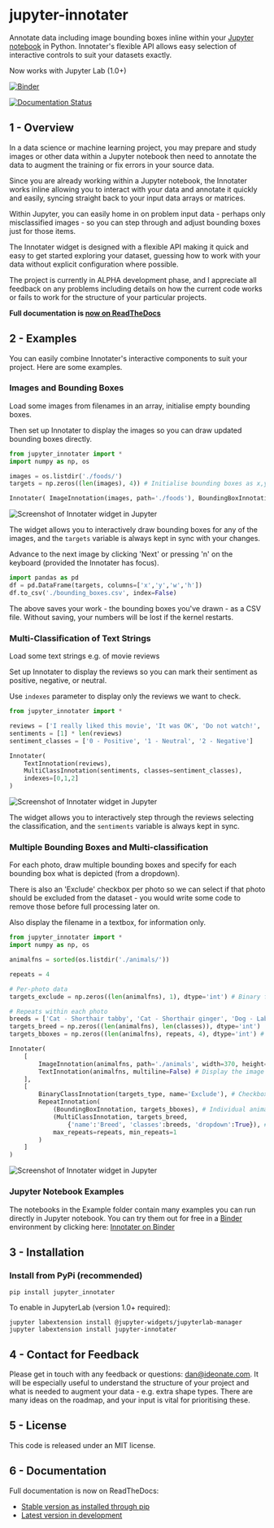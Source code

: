 # jupyter-innotater

Annotate data including image bounding boxes inline within your [Jupyter notebook](https://jupyter.org/) in Python. Innotater's flexible API allows easy selection of interactive controls to suit your datasets exactly. 

Now works with Jupyter Lab (1.0+)

[![Binder](https://mybinder.org/badge_logo.svg)](https://mybinder.org/v2/gh/ideonate/jupyter-innotater/master)

[![Documentation Status](https://readthedocs.org/projects/jupyter-innotater/badge/?version=latest)](https://jupyter-innotater.readthedocs.io/en/latest/?badge=latest)

## 1 - Overview

In a data science or machine learning project, you may prepare and study images or other data within a Jupyter notebook then need to annotate the data to augment the training or fix errors in your source data.

Since you are already working within a Jupyter notebook, the Innotater works inline allowing you to interact with your data and annotate it quickly and easily, syncing straight back to your input data arrays or matrices.

Within Jupyter, you can easily home in on problem input data - perhaps only misclassified images - so you can step through and adjust bounding boxes just for those items. 

The Innotater widget is designed with a flexible API making it quick and easy to get started exploring your dataset, guessing how to work with your data without explicit configuration where possible.

The project is currently in ALPHA development phase, and I appreciate all feedback on any problems including details on how the current code works or fails to work for the structure of your particular projects.

**Full documentation is [now on ReadTheDocs](https://jupyter-innotater.readthedocs.io/)**

## 2 - Examples

You can easily combine Innotater's interactive components to suit your project. Here are some examples.

### Images and Bounding Boxes

Load some images from filenames in an array, initialise empty bounding boxes.

Then set up Innotater to display the images so you can draw updated bounding boxes directly.

```python
from jupyter_innotater import *
import numpy as np, os

images = os.listdir('./foods/')
targets = np.zeros((len(images), 4)) # Initialise bounding boxes as x,y = 0,0, width,height = 0,0

Innotater( ImageInnotation(images, path='./foods'), BoundingBoxInnotation(targets) )
```

![Screenshot of Innotater widget in Jupyter](docs/_static/screenshots/ImageAndBBoxesInnotater.png)

The widget allows you to interactively draw bounding boxes for any of the images, and the `targets` variable is always kept in sync with your changes.

Advance to the next image by clicking 'Next' or pressing 'n' on the keyboard (provided the Innotater has focus).

```python
import pandas as pd
df = pd.DataFrame(targets, columns=['x','y','w','h'])
df.to_csv('./bounding_boxes.csv', index=False)
```

The above saves your work - the bounding boxes you've drawn - as a CSV file. Without saving, your numbers will be lost if the kernel restarts.


### Multi-Classification of Text Strings

Load some text strings e.g. of movie reviews

Set up Innotater to display the reviews so you can mark their sentiment as positive, negative, or neutral.

Use `indexes` parameter to display only the reviews we want to check.

```python
from jupyter_innotater import *

reviews = ['I really liked this movie', 'It was OK', 'Do not watch!', 'Ignore me']
sentiments = [1] * len(reviews)
sentiment_classes = ['0 - Positive', '1 - Neutral', '2 - Negative']

Innotater(
    TextInnotation(reviews), 
    MultiClassInnotation(sentiments, classes=sentiment_classes),
    indexes=[0,1,2]
)
```

![Screenshot of Innotater widget in Jupyter](docs/_static/screenshots/TextAndMultiClassifier.png)

The widget allows you to interactively step through the reviews selecting the classification, and the `sentiments` variable is always kept in sync.


### Multiple Bounding Boxes and Multi-classification 

For each photo, draw multiple bounding boxes and specify for each bounding box what is depicted (from a dropdown).

There is also an 'Exclude' checkbox per photo so we can select if that photo should be excluded from the dataset - you would write some code to remove those before full processing later on.

Also display the filename in a textbox, for information only.

```python
from jupyter_innotater import *
import numpy as np, os

animalfns = sorted(os.listdir('./animals/'))

repeats = 4

# Per-photo data
targets_exclude = np.zeros((len(animalfns), 1), dtype='int') # Binary flag to indicate want to exclude from dataset

# Repeats within each photo
breeds = ['Cat - Shorthair tabby', 'Cat - Shorthair ginger', 'Dog - Labrador', 'Dog - Beagle', 'Dog - Terrier']
targets_breed = np.zeros((len(animalfns), len(classes)), dtype='int')
targets_bboxes = np.zeros((len(animalfns), repeats, 4), dtype='int') # (x,y,w,h) for each animal

Innotater(
    [
        ImageInnotation(animalfns, path='./animals', width=370, height=280), # Display the image itself
        TextInnotation(animalfns, multiline=False) # Display the image filename
    ],
    [
        BinaryClassInnotation(targets_type, name='Exclude'), # Checkbox
        RepeatInnotation(
            (BoundingBoxInnotation, targets_bboxes), # Individual animal bounding box
            (MultiClassInnotation, targets_breed,
                {'name':'Breed', 'classes':breeds, 'dropdown':True}), # Per-animal breed dropdown
            max_repeats=repeats, min_repeats=1
        )
    ]
)
```

![Screenshot of Innotater widget in Jupyter](docs/_static/screenshots/MultipleBBoxesANDMultiClass.png)


### Jupyter Notebook Examples

The notebooks in the Example folder contain many examples you can run directly in Jupyter notebook. You can try them out for free in a [Binder](https://mybinder.org/) environment by clicking here: [Innotater on Binder](https://mybinder.org/v2/gh/ideonate/jupyter-innotater/master)


## 3 - Installation

### Install from PyPi (recommended)

```
pip install jupyter_innotater
```

To enable in JupyterLab (version 1.0+ required):

```
jupyter labextension install @jupyter-widgets/jupyterlab-manager
jupyter labextension install jupyter-innotater
```
   
## 4 - Contact for Feedback

Please get in touch with any feedback or questions: [dan@ideonate.com](dan@ideonate.com). It will be especially useful to understand the structure of your project and what is needed to augment your data - e.g. extra shape types. There are many ideas on the roadmap, and your input is vital for prioritising these.

## 5 - License

This code is released under an MIT license.

## 6 - Documentation

Full documentation is now on ReadTheDocs:
* [Stable version as installed through pip](https://jupyter-innotater.readthedocs.io/en/stable/index.html)
* [Latest version in development](https://jupyter-innotater.readthedocs.io/en/latest/index.html)
